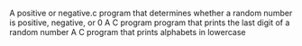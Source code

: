 A positive or negative.c program that determines whether a random number is positive, negative, or 0
A C program program that prints the last digit of a random number
A C program that prints alphabets in lowercase 
